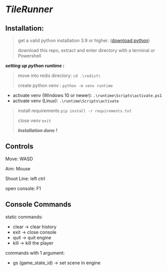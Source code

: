 # ***TileRunner***
## Installation:
> get a valid python installation 3.9 or higher. ([download python](https://www.example.com/my%20great%20page))
>
> download this repo, extract and enter directory with a terminal or Powershell
> 
***setting up python runtime :***
>move into redis directory: `cd .\redist\`
> 
> create python venv : `python -m venv runtime`
  - activate venv (Windows 10 or newer): `.\runtime\Scripts\activate.ps1`
  - activate venv (Linux): `.\runtime\Scripts\activate`
> install requirements `pip install -r requirements.txt`
> 
> close venv `exit`
>
> ***Installation done !***




## Controls 
Move: WASD

Aim: Mouse

Shoot Line: left ctrl

open console: F1
## Console Commands
static commands:
- clear -> clear history
- exit -> close console
- quit -> quit engine 
- kill -> kill the player

commands with 1 argument:
- gs (game_state_id) -> set scene in engine